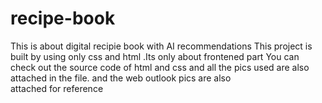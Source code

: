 # recipe-book
This is about digital recipie book with AI recommendations This project is built by using only css and html .Its only about frontened part You can check out the source code of html and css and all the pics used are also attached in the file. and the web outlook pics are also attached for reference
